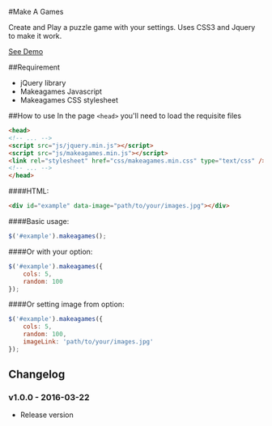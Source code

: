 #Make A Games

Create and Play a puzzle game with your settings. Uses CSS3 and Jquery to make it work.

[See Demo](http://www.elfay.id)


##Requirement
- jQuery library
- Makeagames Javascript
- Makeagames CSS stylesheet

##How to use
In the page `<head>` you'll need to load the requisite files
```html
<head>
<!-- ... -->
<script src="js/jquery.min.js"></script>
<script src="js/makeagames.min.js"></script>
<link rel="stylesheet" href="css/makeagames.min.css" type="text/css" />
<!-- ... -->
</head>
```
####HTML:
```html
<div id="example" data-image="path/to/your/images.jpg"></div>
```
####Basic usage:
```js
$('#example').makeagames();
```

####Or with your option:
```js
$('#example').makeagames({
	cols: 5,
	random: 100
});
```

####Or setting image from option:
```js
$('#example').makeagames({
	cols: 5,
	random: 100,
	imageLink: 'path/to/your/images.jpg'
});
```

## Changelog

### v1.0.0 - 2016-03-22

- Release version
